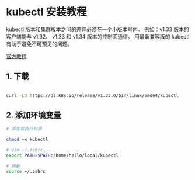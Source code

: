 # kubectl 安装教程

kubectl 版本和集群版本之间的差异必须在一个小版本号内。 例如：v1.33 版本的客户端能与 v1.32、 v1.33 和 v1.34 版本的控制面通信。 用最新兼容版的 kubectl 有助于避免不可预见的问题。

[官方教程](https://kubernetes.io/zh-cn/docs/tasks/tools/install-kubectl-linux/)

## 1. 下载

```bash

curl -LO https://dl.k8s.io/release/v1.33.0/bin/linux/amd64/kubectl
```

## 2. 添加环境变量


```bash
# 添加可执行权限

chmod +x kubectl

# vim ~/.zshrc
export PATH=$PATH:/home/hello/local/kubectl

# 刷新
source ~/.zshrc
```